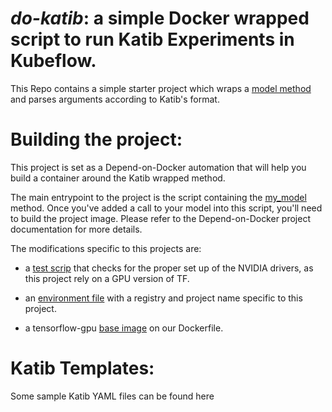 # *do-katib*: a simple Docker wrapped script to run Katib Experiments in Kubeflow.


This Repo contains a simple starter project which wraps a [model method](Container-Root/src/my_awesome_model.py) and parses arguments according to Katib's format.

# Building the project:

This project is set as a Depend-on-Docker automation that will help you build a container around the Katib wrapped method.

The main entrypoint to the project is the script containing the [my_model](Container-Root/src/my_awesome_model.py) method. Once you've added a call to your model into this script, you'll need to build the project image. Please refer to the Depend-on-Docker project documentation for more details.

The modifications specific to this projects are:

- a [test scrip](Container-Root/test.sh) that checks for the proper set up of the NVIDIA drivers, as this project rely on a GPU version of TF.

- an [environment file](.env) with a registry and project name specific to this project.

- a tensorflow-gpu [base image](Dockerfile) on our Dockerfile.

# Katib Templates:

Some sample Katib YAML files can be found here
